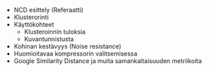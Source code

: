 - NCD esittely (Referaatti)
- Klusterorinti
- Käyttökohteet
  - Klusteroinnin tuloksia
  - Kuvantunnistusta
- Kohinan kestävyys (Noise resistance)
- Huomioitavaa kompressorin valitsemisessa
- Google Similarity Distance ja muita samankaltaisuuden metriikoita
